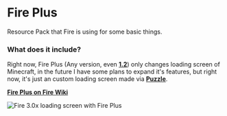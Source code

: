 # Fire Plus
Resource Pack that Fire is using for some basic things.

### What does it include?

Right now, Fire Plus (Any version, even [**1.2**](https://modrinth.com/modpack/firepack/version/3.2.1-b-1)) only changes loading screen of Minecraft, in the future I have some plans to expand it's features, but right now, it's just an custom loading screen made via [**Puzzle**](https://modrinth.com/mod/puzzle).

[**Fire Plus on Fire Wiki**](https://firewiki.pufferbluh.gay/proprietary/fire+)

![Fire 3.0x loading screen with Fire Plus](https://cdn.modrinth.com/data/cached_images/edcbfa91490a37458c7335e51df2aef798902c67_0.webp)
